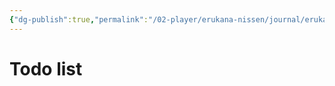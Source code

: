 ```yaml
---
{"dg-publish":true,"permalink":"/02-player/erukana-nissen/journal/erukana-party-agenda/"}
---
```



# Todo list
